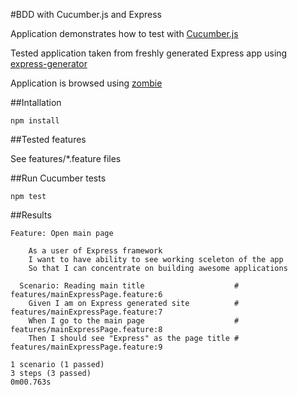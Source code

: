 #BDD with Cucumber.js and Express

Application demonstrates how to test with [Cucumber.js](https://github.com/cucumber/cucumber-js)

Tested application taken from freshly generated Express app using [express-generator](https://www.npmjs.com/package/express-generator)

Application is browsed using [zombie](https://www.npmjs.com/package/zombie)

##Intallation

``` shell
npm install
```

##Tested features

See features/*.feature files

##Run Cucumber tests

``` shell
npm test
```

##Results

``` gherkin
Feature: Open main page

    As a user of Express framework
    I want to have ability to see working sceleton of the app
    So that I can concentrate on building awesome applications

  Scenario: Reading main title                    # features/mainExpressPage.feature:6
    Given I am on Express generated site          # features/mainExpressPage.feature:7
    When I go to the main page                    # features/mainExpressPage.feature:8
    Then I should see "Express" as the page title # features/mainExpressPage.feature:9
```

``` shell
1 scenario (1 passed)
3 steps (3 passed)
0m00.763s
```
